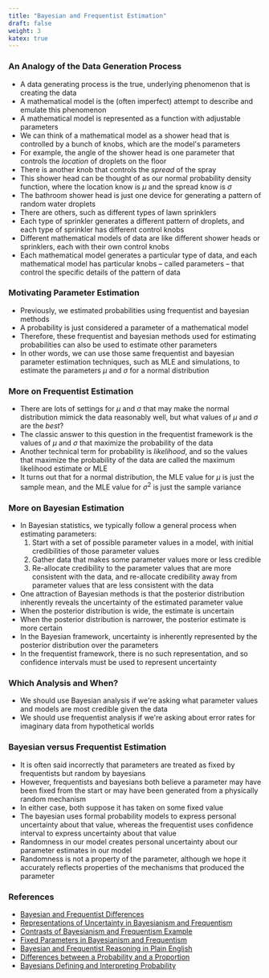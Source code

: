 ```yaml
---
title: "Bayesian and Frequentist Estimation"
draft: false
weight: 3
katex: true
---
```


### An Analogy of the Data Generation Process
- A data generating process is the true, underlying phenomenon that is creating the data
- A mathematical model is the (often imperfect) attempt to describe and emulate this phenomenon
- A mathematical model is represented as a function with adjustable parameters
- We can think of a mathematical model as a shower head that is controlled by a bunch of knobs, which are the model's parameters
- For example, the angle of the shower head is one parameter that controls the *location* of droplets on the floor
- There is another knob that controls the *spread* of the spray
- This shower head can be thought of as our normal probability density function, where the location know is $\mu$ and the spread know is $\sigma$
- The bathroom shower head is just one device for generating a pattern of random water droplets
- There are others, such as different types of lawn sprinklers
- Each type of sprinkler generates a different pattern of droplets, and each type of sprinkler has different control knobs
- Different mathematical models of data are like different shower heads or sprinklers, each with their own control knobs
- Each mathematical model generates a particular type of data, and each mathematical model has particular knobs – called parameters – that control the specific details of the pattern of data

### Motivating Parameter Estimation
- Previously, we estimated probabilities using frequentist and bayesian methods
- A probability is just considered a parameter of a mathematical model
- Therefore, these frequentist and bayesian methods used for estimating probabilities can also be used to estimate other parameters
- In other words, we can use those same frequentist and bayesian parameter estimation techniques, such as MLE and simulations, to estimate the parameters $\mu$ and $\sigma$ for a normal distribution

### More on Frequentist Estimation
- There are lots of settings for $\mu$ and $\sigma$ that may make the normal distribution mimick the data reasonably well, but what values of $\mu$ and $\sigma$ are the *best*?
- The classic answer to this question in the frequentist framework is the values of $\mu$ and $\sigma$ that maximize the probability of the data
- Another technical term for probability is *likelihood*, and so the values that maximize the probability of the data are called the maximum likelihood estimate or MLE
- It turns out that for a normal distribution, the MLE value for $\mu$ is just the sample mean, and the MLE value for $\sigma^{2}$ is just the sample variance

### More on Bayesian Estimation
- In Bayesian statistics, we typically follow a general process when estimating parameters:
	1. Start with a set of possible parameter values in a model, with initial credibilities of those parameter values
	2. Gather data that makes some parameter values more or less credible
	3. Re-allocate credibility to the parameter values that are more consistent with the data, and re-allocate credibility away from parameter values that are less consistent with the data
- One attraction of Bayesian methods is that the posterior distribution inherently reveals the uncertainty of the estimated parameter value
- When the posterior distribution is wide, the estimate is uncertain
- When the posterior distribution is narrower, the posterior estimate is more certain
- In the Bayesian framework, uncertainty is inherently represented by the posterior distribution over the parameters
- In the frequentist framework, there is no such representation, and so confidence intervals must be used to represent uncertainty

### Which Analysis and When?
- We should use Bayesian analysis if we're asking what parameter values and models are most credible given the data
- We should use frequentist analysis if we're asking about error rates for imaginary data from hypothetical worlds

### Bayesian versus Frequentist Estimation
- It is often said incorrectly that parameters are treated as fixed by frequentists but random by bayesians
- However, frequentists and bayesians both believe a parameter may have been fixed from the start or may have been generated from a physically random mechanism
- In either case, both suppose it has taken on some fixed value
- The bayesian uses formal probability models to express personal uncertainty about that value, whereas the frequentist uses confidence interval to express uncertainty about that value
- Randomness in our model creates personal uncertainty about our parameter estimates in our model
- Randomness is not a property of the parameter, although we hope it accurately reflects properties of the mechanisms that produced the parameter

### References
- [Bayesian and Frequentist Differences](https://jkkweb.sitehost.iu.edu/KruschkeFreqAndBayesAppTutorial.html#analysis_model)
- [Representations of Uncertainty in Bayesianism and Frequentism](https://analyticsconsultores.com.mx/wp-content/uploads/2019/04/Innovations-in-Bayesian-Networks.-Theory-and-Applications.pdf)
- [Contrasts of Bayesianism and Frequentism Example](https://cnl.salk.edu/~schraudo/teach/ml03/ML_Class2.pdf)
- [Fixed Parameters in Bayesianism and Frequentism](https://stats.stackexchange.com/questions/83731/would-a-bayesian-admit-that-there-is-one-fixed-parameter-value)
- [Bayesian and Frequentist Reasoning in Plain English](https://stats.stackexchange.com/questions/22/bayesian-and-frequentist-reasoning-in-plain-english)
- [Differences between a Probability and a Proportion](https://stats.stackexchange.com/questions/1525/whats-the-difference-between-a-probability-and-a-proportion/4850#4850)
- [Bayesians Defining and Interpreting Probability](https://stats.stackexchange.com/questions/173056/how-exactly-do-bayesians-define-or-interpret-probability)
